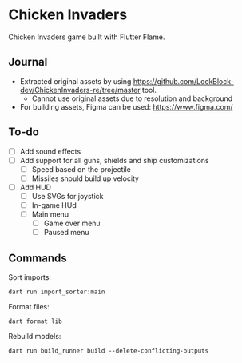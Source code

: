 # Chicken Invaders

Chicken Invaders game built with Flutter Flame.

## Journal

- Extracted original assets by using https://github.com/LockBlock-dev/ChickenInvaders-re/tree/master tool.
  - Cannot use original assets due to resolution and background
- For building assets, Figma can be used: https://www.figma.com/

## To-do

- [ ] Add sound effects
- [ ] Add support for all guns, shields and ship customizations
  - [ ] Speed based on the projectile
  - [ ] Missiles should build up velocity
- [ ] Add HUD
  - [ ] Use SVGs for joystick 
  - [ ] In-game HUd
  - [ ] Main menu
    - [ ] Game over menu
    - [ ] Paused menu

## Commands

Sort imports:

```shell
dart run import_sorter:main
```

Format files:

```shell
dart format lib
```

Rebuild models:

```shell
dart run build_runner build --delete-conflicting-outputs
```